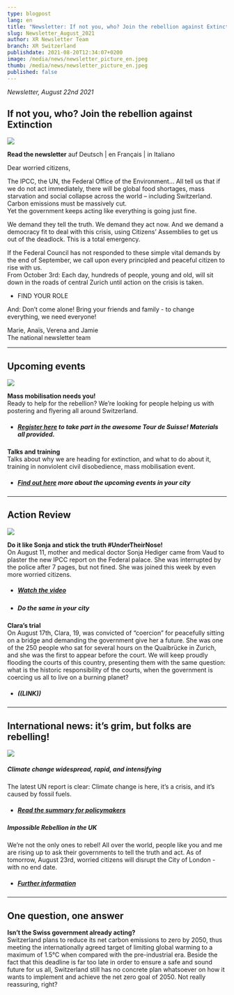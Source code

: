```yaml
---
type: blogpost
lang: en
title: "Newsletter: If not you, who? Join the rebellion against Extinction"
slug: Newsletter_August_2021
author: XR Newsletter Team
branch: XR Switzerland
publishdate: 2021-08-20T12:34:07+0200
image: /media/news/newsletter_picture_en.jpeg
thumb: /media/news/newsletter_picture_en.jpeg
published: false
---
```

*Newsletter, August 22nd 2021*

## **If not you, who? Join the rebellion against Extinction**

![](/media/newsletter_picture_en.jpeg)

**Read the newsletter** auf Deutsch | en Français | in Italiano

Dear worried citizens,

The IPCC, the UN, the Federal Office of the Environment… All tell us that if we do not act immediately, there will be global food shortages, mass starvation and social collapse across the world – including Switzerland. Carbon emissions must be massively cut.\
Yet the government keeps acting like everything is going just fine. 

We demand they tell the truth. We demand they act now. And we demand a democracy fit to deal with this crisis, using Citizens’ Assemblies to get us out of the deadlock. This is a total emergency.

If the Federal Council has not responded to these simple vital demands by the end of September, we call upon every principled and peaceful citizen to rise with us.\
From October 3rd: Each day, hundreds of people, young and old, will sit down in the roads of central Zurich until action on the crisis is taken.

* FIND YOUR ROLE

And: Don’t come alone! Bring your friends and family - to change everything, we need everyone! 

Marie, Anaïs, Verena and Jamie\
The national newsletter team

- - -

## **Upcoming events**

![](/media/export-2-.png)

**Mass mobilisation needs you!** \
Ready to help for the rebellion? We’re looking for people helping us with postering and flyering all around Switzerland. 

* ##### [Register here](https://www.xrebellion.ch/de/act/events/tour-de-suisse/) to take part in the awesome Tour de Suisse! Materials all provided.

**Talks and training**\
Talks about why we are heading for extinction, and what to do about it, training in nonviolent civil disobedience, mass mobilisation event. 

* ##### [Find out here](https://www.xrebellion.ch/de/act/events/) more about the upcoming events in your city

- - -

## **Action Review**

![](/media/dscf9623.jpg)

**Do it like Sonja and stick the truth #UnderTheirNose!**\
On August 11, mother and medical doctor Sonja Hediger came from Vaud to plaster the new IPCC report on the Federal palace. She was interrupted by the police after 7 pages, but not fined. She was joined this week by even more worried citizens. 

* ##### [Watch the video](https://www.facebook.com/XRSwitzerland/videos/173493621516933) [](https://www.facebook.com/XRSwitzerland/videos/173493621516933)
* ##### **Do the same in your city**

**Clara’s trial**\
On August 17th, Clara, 19, was convicted of “coercion” for peacefully sitting on a bridge and demanding the government give her a future. She was one of the 250 people who sat for several hours on the Quaibrücke in Zurich, and she was the first to appear before the court. We will keep proudly flooding the courts of this country, presenting them with the same question: what is the historic responsibility of the courts, when the government is coercing us all to live on a burning planet?

* ##### ((LINK))

- - -

## **International news:** it’s grim, but folks are rebelling!

![](/media/the-truth-video-overlay-2000x1025-c-center.jpeg)

##### Climate change widespread, rapid, and intensifying

The latest UN report is clear: Climate change is here, it’s a crisis, and it’s caused by fossil fuels.

* ##### [Read the summary for policymakers](<* https://www.ipcc.ch/report/ar6/wg1/downloads/report/IPCC_AR6_WGI_SPM.pdf>)

##### Impossible Rebellion in the UK

We’re not the only ones to rebel! All over the world, people like you and me are rising up to ask their governments to tell the truth and act. As of tomorrow, August 23rd, worried citizens will disrupt the City of London - with no end date.

* ##### [Further information](<* https://extinctionrebellion.uk/next-uk-rebellion/>)

- - -

## **One question, one answer**

**Isn’t the Swiss government already acting?**\
Switzerland plans to reduce its net carbon emissions to zero by 2050, thus meeting the internationally agreed target of limiting global warming to a maximum of 1.5°C when compared with the pre-industrial era. Beside the fact that this deadline is far too late in order to ensure a safe and sound future for us all, Switzerland still has no concrete plan whatsoever on how it wants to implement and achieve the net zero goal of 2050. Not really reassuring, right?